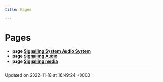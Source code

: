 ```yaml
---
title: Pages

---
```


# Pages




* **page [Signalling System Audio System](/SignallingSystem-doc/audiosystem/)** 
* **page [Signalling Audio](/SignallingSystem-doc/audiosystem/Pages/md_C__Users_rfranks_Documents_Development_EHMR_signalling_audio_README/#page-md-c--users-rfranks-documents-development-ehmr-signalling-audio-readme)** 
* **page [Signalling media](/SignallingSystem-doc/audiosystem/Pages/md_C__Users_rfranks_Documents_Development_EHMR_signalling_audio_media_README/#page-md-c--users-rfranks-documents-development-ehmr-signalling-audio-media-readme)** 



-------------------------------

Updated on 2022-11-18 at 16:49:24 +0000
